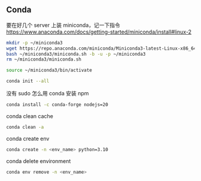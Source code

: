 

## Conda

要在好几个 server 上装 miniconda，记一下指令
https://www.anaconda.com/docs/getting-started/miniconda/install#linux-2 
```bash
mkdir -p ~/miniconda3
wget https://repo.anaconda.com/miniconda/Miniconda3-latest-Linux-x86_64.sh -O ~/miniconda3/miniconda.sh
bash ~/miniconda3/miniconda.sh -b -u -p ~/miniconda3
rm ~/miniconda3/miniconda.sh

source ~/miniconda3/bin/activate

conda init --all
```

没有 sudo 怎么用 conda 安装 npm

```bash
conda install -c conda-forge nodejs=20
```

conda clean cache
``` bash
conda clean -a
```

conda create env

```bash
conda create -n <env_name> python=3.10
```

conda delete environment
``` bash
conda env remove -n <env_name>
```

